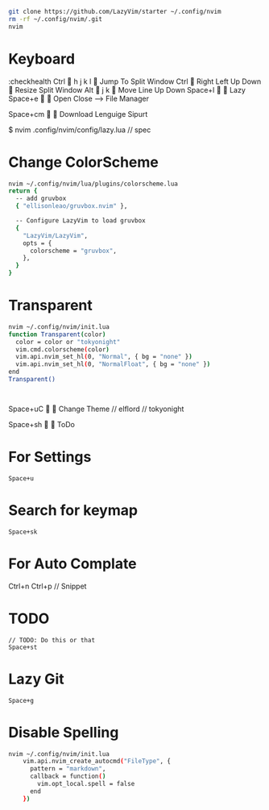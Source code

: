 ```Bash
git clone https://github.com/LazyVim/starter ~/.config/nvim
rm -rf ~/.config/nvim/.git
nvim
```


# Keyboard
:checkhealth
Ctrl       h j k l               Jump To Split Window
Ctrl       Right Left Up Down    Resize  Split Window
Alt        j k                   Move Line Up Down
Space+l                          Lazy
Space+e                          Open Close --> File Manager

Space+cm                         Download Lenguige Sipurt

$ nvim .config/nvim/config/lazy.lua
    // spec


# Change ColorScheme
```Bash
nvim ~/.config/nvim/lua/plugins/colorscheme.lua
return {
  -- add gruvbox
  { "ellisonleao/gruvbox.nvim" },

  -- Configure LazyVim to load gruvbox
  {
    "LazyVim/LazyVim",
    opts = {
      colorscheme = "gruvbox",
    },
  }
}
```

# Transparent
```Bash
nvim ~/.config/nvim/init.lua
function Transparent(color)
  color = color or "tokyonight"
  vim.cmd.colorscheme(color)
  vim.api.nvim_set_hl(0, "Normal", { bg = "none" })
  vim.api.nvim_set_hl(0, "NormalFloat", { bg = "none" })
end
Transparent()

```
```
```
```
```
Space+uC                         Change Theme
    // elflord
    // tokyonight

Space+sh                         ToDo

# For Settings
    Space+u
# Search for keymap
    Space+sk 

# For Auto Complate
Ctrl+n Ctrl+p // Snippet

# TODO
    // TODO: Do this or that
    Space+st

# Lazy Git
    Space+g

# Disable Spelling
```Bash
nvim ~/.config/nvim/init.lua
    vim.api.nvim_create_autocmd("FileType", {
      pattern = "markdown",
      callback = function()
        vim.opt_local.spell = false
      end
    })
```



